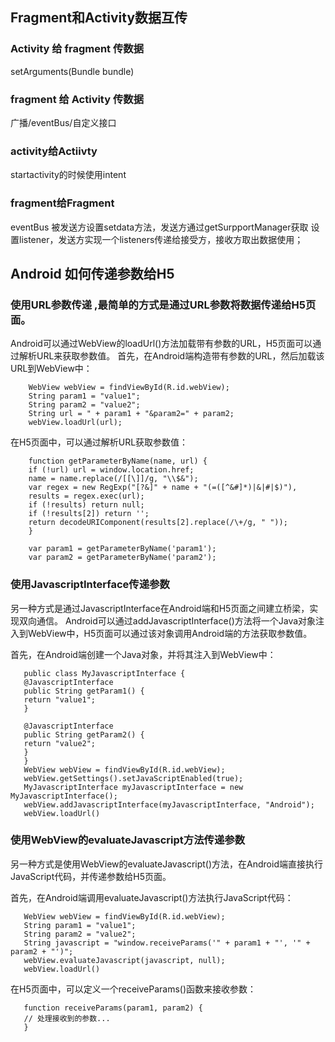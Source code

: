 ## Fragment和Activity数据互传

### Activity 给 fragment 传数据

setArguments(Bundle bundle)

### fragment 给 Activity 传数据

广播/eventBus/自定义接口

### activity给Actiivty

startactivity的时候使用intent

### fragment给Fragment

eventBus
被发送方设置setdata方法，发送方通过getSurpportManager获取
设置listener，发送方实现一个listeners传递给接受方，接收方取出数据使用；

## Android 如何传递参数给H5

### 使用URL参数传递 ,最简单的方式是通过URL参数将数据传递给H5页面。

Android可以通过WebView的loadUrl()方法加载带有参数的URL，H5页面可以通过解析URL来获取参数值。
首先，在Android端构造带有参数的URL，然后加载该URL到WebView中：

        WebView webView = findViewById(R.id.webView); 
        String param1 = "value1";
        String param2 = "value2";
        String url = " + param1 + "&param2=" + param2;
        webView.loadUrl(url);

在H5页面中，可以通过解析URL获取参数值：

        function getParameterByName(name, url) {
        if (!url) url = window.location.href;
        name = name.replace(/[[\]]/g, "\\$&");
        var regex = new RegExp("[?&]" + name + "(=([^&#]*)|&|#|$)"),
        results = regex.exec(url);
        if (!results) return null;
        if (!results[2]) return '';
        return decodeURIComponent(results[2].replace(/\+/g, " "));
        }
    
        var param1 = getParameterByName('param1');
        var param2 = getParameterByName('param2');

### 使用JavascriptInterface传递参数

另一种方式是通过JavascriptInterface在Android端和H5页面之间建立桥梁，实现双向通信。
Android可以通过addJavascriptInterface()方法将一个Java对象注入到WebView中，H5页面可以通过该对象调用Android端的方法获取参数值。

首先，在Android端创建一个Java对象，并将其注入到WebView中：

       public class MyJavascriptInterface {
       @JavascriptInterface
       public String getParam1() {
       return "value1";
       }
    
       @JavascriptInterface
       public String getParam2() {
       return "value2";
       }
       }
       WebView webView = findViewById(R.id.webView);
       webView.getSettings().setJavaScriptEnabled(true);
       MyJavascriptInterface myJavascriptInterface = new MyJavascriptInterface();
       webView.addJavascriptInterface(myJavascriptInterface, "Android");
       webView.loadUrl()

### 使用WebView的evaluateJavascript方法传递参数

另一种方式是使用WebView的evaluateJavascript()方法，在Android端直接执行JavaScript代码，并传递参数给H5页面。

首先，在Android端调用evaluateJavascript()方法执行JavaScript代码：

       WebView webView = findViewById(R.id.webView);
       String param1 = "value1";
       String param2 = "value2";
       String javascript = "window.receiveParams('" + param1 + "', '" + param2 + "')";
       webView.evaluateJavascript(javascript, null);
       webView.loadUrl()

在H5页面中，可以定义一个receiveParams()函数来接收参数：

       function receiveParams(param1, param2) {
       // 处理接收到的参数...
       }
